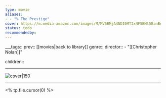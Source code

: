 ```yaml
---
type: movie
aliases:
- - "% The Prestige"
cover: https://m.media-amazon.com/images/M/MV5BMjA4NDI0MTIxNF5BMl5BanBnXkFtZTYwNTM0MzY2._V1_SX300.jpg
status: todo
recommendedby:
---
```

___tags:: prev:: [[movies|back to library]]
genre::
director:: - "[[Christopher Nolan]]"
  
children::
___
![cover|150](https://m.media-amazon.com/images/M/MV5BMjA4NDI0MTIxNF5BMl5BanBnXkFtZTYwNTM0MzY2._V1_SX300.jpg)
___
<% tp.file.cursor(0) %>
